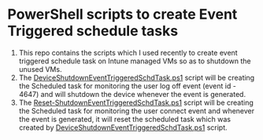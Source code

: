 # PowerShell scripts to create Event Triggered schedule tasks
1. This repo contains the scripts which I used recently to create event triggered schedule task on Intune managed VMs so as to shutdown the unused VMs.
2. The [DeviceShutdownEventTriggeredSchdTask.ps1](https://github.com/ashisharya65/My-PowerShell-Scripts/blob/main/WindowsMachines/ScheduledTask/EventTriggeredSchdTask/DeviceShutdownEventTriggeredSchdTask.ps1) script will be creating the Scheduled task for monitoring the user log off event (event id - 4647) and will shutdown the device whenever the event is generated.
3. The [Reset-ShutdownEventTriggeredSchdTask.ps1](https://github.com/ashisharya65/My-PowerShell-Scripts/blob/main/WindowsMachines/ScheduledTask/EventTriggeredSchdTask/Reset-ShutdownEventTriggeredSchdTask.ps1) script will be creating the Scheduled task for monitoring the user connect event and whenever the event is generated, it will reset the scheduled task which was created by [DeviceShutdownEventTriggeredSchdTask.ps1](https://github.com/ashisharya65/My-PowerShell-Scripts/blob/main/WindowsMachines/ScheduledTask/EventTriggeredSchdTask/DeviceShutdownEventTriggeredSchdTask.ps1) script.
